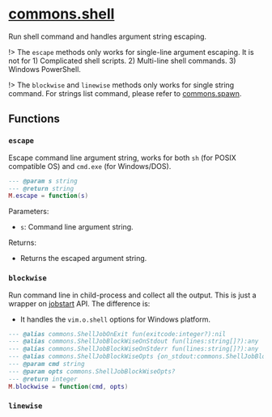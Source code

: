 # [commons.shell](https://github.com/linrongbin16/commons.nvim/blob/main/lua/commons/shell.lua)

Run shell command and handles argument string escaping.

!> The `escape` methods only works for single-line argument escaping. It is not for 1) Complicated shell scripts. 2) Multi-line shell commands. 3) Windows PowerShell.

!> The `blockwise` and `linewise` methods only works for single string command. For strings list command, please refer to [commons.spawn](commons_spawn.md).

## Functions

### `escape`

Escape command line argument string, works for both `sh` (for POSIX compatible OS) and `cmd.exe` (for Windows/DOS).

```lua
--- @param s string
--- @return string
M.escape = function(s)
```

Parameters:

- `s`: Command line argument string.

Returns:

- Returns the escaped argument string.

### `blockwise`

Run command line in child-process and collect all the output. This is just a wrapper on [jobstart](<https://neovim.io/doc/user/builtin.html#jobstart()>) API. The difference is:

- It handles the `vim.o.shell` options for Windows platform.

```lua
--- @alias commons.ShellJobOnExit fun(exitcode:integer?):nil
--- @alias commons.ShellJobBlockWiseOnStdout fun(lines:string[]?):any
--- @alias commons.ShellJobBlockWiseOnStderr fun(lines:string[]?):any
--- @alias commons.ShellJobBlockWiseOpts {on_stdout:commons.ShellJobBlockWiseOnStdout,on_stderr:commons.ShellJobBlockWiseOnStderr?,on_exit:commons.ShellJobOnExit?,[string]:any}
--- @param cmd string
--- @param opts commons.ShellJobBlockWiseOpts?
--- @return integer
M.blockwise = function(cmd, opts)
```

### `linewise`
